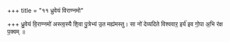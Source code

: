 +++
title = "११ ध्रुवेयं विराण्नमो"

+++
ध्रु॒वेयं वि॒राण्नमो॑ अस्त्व॒स्यै शि॒वा पु॒त्रेभ्य॑ उ॒त मह्य॑मस्तु। सा नो॑ देव्यदिते विश्ववार॒ इर्य॑ इव गो॒पा अ॒भि र॑क्ष प॒क्वम् ॥